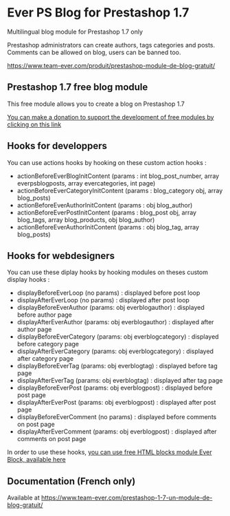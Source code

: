 # Ever PS Blog for Prestashop 1.7

Multilingual blog module for Prestashop 1.7 only

Prestashop administrators can create authors, tags categories and posts. Comments can be allowed on blog, users can be banned too.

https://www.team-ever.com/produit/prestashop-module-de-blog-gratuit/

## Prestashop 1.7 free blog module
This free module allows you to create a blog on Prestashop 1.7

[You can make a donation to support the development of free modules by clicking on this link](https://www.paypal.com/donate?hosted_button_id=3CM3XREMKTMSE)

## Hooks for developpers
You can use actions hooks by hooking on these custom action hooks :
- actionBeforeEverBlogInitContent (params : int blog_post_number, array everpsblogposts, array evercategories, int page)
- actionBeforeEverCategoryInitContent (params : blog_category obj, array blog_posts)
- actionBeforeEverAuthorInitContent (params : obj blog_author)
- actionBeforeEverPostInitContent (params : blog_post obj, array blog_tags, array blog_products, obj blog_author)
- actionBeforeEverAuthorInitContent (params : obj blog_tag, array blog_posts)

## Hooks for webdesigners
You can use these diplay hooks by hooking modules on theses custom display hooks :
- displayBeforeEverLoop (no params) : displayed before post loop
- displayAfterEverLoop (no params) : displayed after post loop
- displayBeforeEverAuthor (params: obj everblogauthor) : displayed before author page
- displayAfterEverAuthor (params: obj everblogauthor) : displayed after author page
- displayBeforeEverCategory (params: obj everblogcategory) : displayed before category page
- displayAfterEverCategory (params: obj everblogcategory) : displayed after category page
- displayBeforeEverTag (params: obj everblogtag) : displayed before tag page
- displayAfterEverTag (params: obj everblogtag) : displayed after tag page
- displayBeforeEverPost (params: obj everblogpost) : displayed before post page
- displayAfterEverPost (params: obj everblogpost) : displayed after post page
- displayBeforeEverComment (no params) : displayed before comments on post page
- displayAfterEverComment (params: obj everblogpost) : displayed after comments on post page

In order to use these hooks, [you can use free HTML blocks module Ever Block, available here](https://www.team-ever.com/prestashop-module-bloc-editeur-html-illimite-shortcode/)

## Documentation (French only)
Available at https://www.team-ever.com/prestashop-1-7-un-module-de-blog-gratuit/
